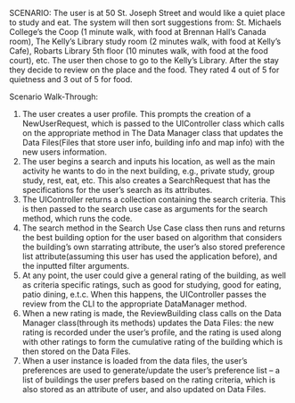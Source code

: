 
SCENARIO:
The user is at 50 St. Joseph Street and would like a quiet place to study and eat. The system will then sort suggestions from: St. Michaels College’s the Coop (1 minute walk, with food at Brennan Hall’s Canada room), The Kelly’s Library study room (2 minutes walk, with food at Kelly’s Cafe), Robarts Library 5th floor (10 minutes walk, with food at the food court), etc.
The user then chose to go to the Kelly’s Library. After the stay they decide to review on the place and the food. They rated 4 out of 5 for quietness and 3 out of 5 for food.  

Scenario Walk-Through:
1.	The user creates a user profile. This prompts the creation of a NewUserRequest, which is passed to the UIController class which calls on the appropriate method in The Data Manager class that updates the Data Files(Files that store user info, building info and map info) with the new users information.
2.	The user begins a search and inputs his location, as well as the main activity he wants to do in the next building, e.g., private study, group study, rest, eat, etc. This also creates a SearchRequest that has the specifications for the user’s search as its attributes.
3.	The UIController returns a collection containing the search criteria. This is then passed to the search use case as arguments for the search method, which runs the code.
4.	The search method in the Search Use Case class then runs and returns the best building option for the user based on algorithm that considers the building’s own starrating attribute, the user’s also stored preference list attribute(assuming this user has used the application before), and the inputted filter arguments.
5.	At any point, the user could give a general rating of the building, as well as criteria specific ratings, such as good for studying, good for eating, patio dining, e.t.c. When this happens, the UIController passes the review from the CLI to the appropriate DataManager method.
6.	When a new rating is made, the ReviewBuilding class calls on the Data Manager class(through its methods) updates the Data Files: the new rating is recorded under the user’s profile, and the rating is used along with other ratings to form the cumulative rating of the building which is then stored on the Data Files.
7.	When a user instance is loaded from the data files, the user’s preferences are used to  generate/update the user’s preference list – a list of buildings the user prefers based on the rating criteria, which is also stored as an attribute of user, and also updated on Data Files.
